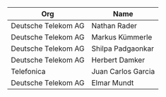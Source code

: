 
| Org                    | Name                                                |
| ------------------------ | ------------------------------------------------------ |
| Deutsche Telekom AG   | Nathan Rader|
| Deutsche Telekom AG   | Markus Kümmerle |
| Deutsche Telekom AG   | Shilpa Padgaonkar |
| Deutsche Telekom AG   | Herbert Damker |
| Telefonica  | Juan Carlos Garcia |
| Deutsche Telekom AG   | Elmar Mundt |
